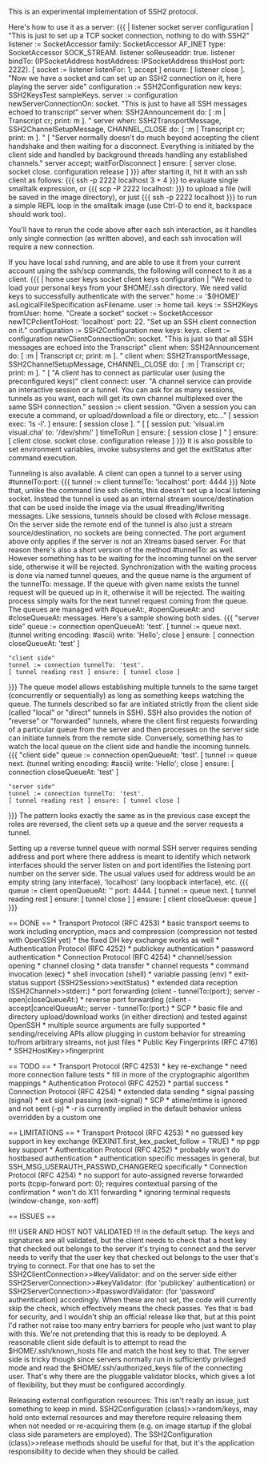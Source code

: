 This is an experimental implementation of SSH2 protocol.

Here's how to use it as a server:
{{{
	| listener socket server configuration |
	"This is just to set up a TCP socket connection, nothing to do with SSH2"
	listener := SocketAccessor family: SocketAccessor AF_INET type: SocketAccessor SOCK_STREAM.
	listener soReuseaddr: true.
	listener bindTo: (IPSocketAddress hostAddress: IPSocketAddress thisHost port: 2222).
	[ socket := listener listenFor: 1; accept ] ensure: [ listener close ].
	"Now we have a socket and can set up an SSH2 connection on it, here playing the server side"
	configuration := SSH2Configuration new keys: SSH2KeysTest sampleKeys.
	server := configuration newServerConnectionOn: socket.
	"This is just to have all SSH messages echoed to transcript"
	server when: SSH2Announcement do: [ :m | Transcript cr; print: m ].
"	server when: SSH2TransportMessage, SSH2ChannelSetupMessage, CHANNEL_CLOSE do: [ :m | Transcript cr; print: m ].
"	[ 	"Server normally doesn't do much beyond accepting the client handshake and then waiting for a disconnect.
		Everything is initiated by the client side and handled by background threads handling any established channels."
		server accept; waitForDisconnect
	] ensure: [ server close. socket close. configuration release ]
}}}
after starting it, hit it with an ssh client as follows:
{{{
	ssh -p 2222 localhost 3 + 4
}}}
to evaluate single smalltalk expression, or
{{{
	scp -P 2222 <filename> localhost:
}}}
to upload a file (will be saved in the image directory), or just
{{{
	ssh -p 2222 localhost
}}}
to run a simple REPL loop in the smalltalk image (use Ctrl-D to end it, backspace should work too).

You'll have to rerun the code above after each ssh interaction, as it handles only single connection (as written above), and each ssh invocation will require a new connection.

If you have local sshd running, and are able to use it from your current account using the ssh/scp commands, the following will connect to it as a client.
{{{
	| home user keys socket client keys configuration |
	"We need to load your personal keys from your $HOME/.ssh directory.
	We need valid keys to successfully authenticate with the server."
	home := '$(HOME)' asLogicalFileSpecification asFilename.
	user := home tail.
	keys := SSH2Keys fromUser: home.
	"Create a socket"
	socket := SocketAccessor newTCPclientToHost: 'localhost' port: 22.
	"Set up an SSH client connection on it."
	configuration := SSH2Configuration new keys: keys.
	client := configuration newClientConnectionOn: socket.
	"This is just so that all SSH messages are echoed into the Transcript"
	client when: SSH2Announcement do: [ :m | Transcript cr; print: m ].
"	client when: SSH2TransportMessage, SSH2ChannelSetupMessage, CHANNEL_CLOSE do: [ :m | Transcript cr; print: m ].
"	[	"A client has to connect as particular user (using the preconfigured keys)"
		client connect: user.
		"A channel service can provide an interactive session or a tunnel.
		You can ask for as many sessions, tunnels as you want, each will get its own channel multiplexed over the same SSH connection."
		session := client session.
		"Given a session you can execute a command, or upload/download a file or directory, etc..."
		[	session exec: 'ls -l'.
		] ensure: [ session close ].
"		[	[ session put: 'visual.im visual.cha' to: '/dev/shm/' ] timeToRun
		] ensure: [ session close ]
"	] ensure: [ client close. socket close. configuration release ]
}}}
It is also possible to set environment variables, invoke subsystems and get the exitStatus after command execution.

Tunneling is also available. A client can open a tunnel to a server using #tunnelTo:port:
{{{
	tunnel := client tunnelTo: 'localhost' port: 4444
}}}
Note that, unlike the command line ssh clients, this doesn't set up a local listening socket. Instead the tunnel is used as an internal stream source/destination that can be used inside the image via the usual #reading/#writing messages. Like sessions, tunnels should be closed with #close message. On the server side the remote end of the tunnel is also just a stream source/destination, no sockets are being connected. The port argument above only applies if the server is not an Xtreams based server. For that reason there's also a short version of the method #tunnelTo: as well. However something has to be waiting for the incoming tunnel on the server side, otherwise it will be rejected. Synchronization with the waiting process is done via named tunnel queues, and the queue name is the argument of the tunnelTo: message. If the queue with given name exists the tunnel request will be queued up in it, otherwise it will be rejected. The waiting process simply waits for the next tunnel request coming from the queue. The queues are managed with #queueAt:, #openQueueAt: and #closeQueueAt: messages. Here's a sample showing both sides.
{{{
	"server side"
	queue := connection openQueueAt: 'test'.
	[	tunnel := queue next.
		(tunnel writing encoding: #ascii) write: 'Hello'; close
	] ensure: [ connection closeQueueAt: 'test' ]

	"client side"
	tunnel := connection tunnelTo: 'test'.
	[ tunnel reading rest ] ensure: [ tunnel close ]
}}}
The queue model allows establishing multiple tunnels to the same target (concurrently or sequentially) as long as something keeps watching the queue. The tunnels described so far are initiated strictly from the client side (called "local" or "direct" tunnels in SSH). SSH also provides the notion of "reverse" or "forwarded" tunnels, where the client first requests forwarding of a particular queue from the server and then processes on the server side can initiate tunnels from the remote side. Conversely, something has to watch the local queue on the client side and handle the incoming tunnels.
{{{
	"client side"
	queue := connection openQueueAt: 'test'.
	[	tunnel := queue next.
		(tunnel writing encoding: #ascii) write: 'Hello'; close
	] ensure: [ connection closeQueueAt: 'test' ]

	"server side"
	tunnel := connection tunnelTo: 'test'.
	[ tunnel reading rest ] ensure: [ tunnel close ]
}}}
The pattern looks exactly the same as in the previous case except the roles are reversed, the client sets up a queue and the server requests a tunnel.

Setting up a reverse tunnel queue with normal SSH server requires sending address and port where there address is meant to identify which network interfaces should the server listen on and port identifies the listening port number on the server side. The usual values used for address would be an empty string (any interface), 'localhost' (any loopback interface), etc.
{{{
		queue := client openQueueAt: '' port: 4444.
		[	tunnel := queue next.
			[ tunnel reading rest ] ensure: [ tunnel close ]
		] ensure: [ client closeQueue: queue ]
}}}

== DONE ==
	* Transport Protocol (RFC 4253) 
		* basic transport seems to work including encryption, macs and compression (compression not tested with OpenSSH yet)
		* the fixed DH key exchange works as well
	* Authentication Protocol (RFC 4252)
		* publickey authentication
		* password authentication
	* Connection Protocol (RFC 4254)
		* channel/session opening
		* channel closing
		* data transfer
		* channel requests
		* command invocation (exec)
		* shell invocation (shell)
		* variable passing (env)
		* exit-status support (SSH2Session>>exitStatus)
		* extended data reception (SSH2Channel>>stderr:)
		* port forwarding (client - tunnelTo:(port:); server - open|closeQueueAt:)
		* reverse port forwarding (client - accept|cancelQueueAt:; server - tunnelTo:(port:)
	* SCP
		* basic file and directory upload/download works (in either direction) and tested against OpenSSH
		* multiple source arguments are fully supported
		* sending/receiving APIs allow plugging in custom behavior for streaming to/from arbitrary streams, not just files
	* Public Key Fingerprints (RFC 4716)
		* SSH2HostKey>>fingerprint

==	TODO ==
	* Transport Protocol (RFC 4253) 
		* key re-exchange
		* need more connection failure tests
		* fill in more of the cryptographic algorithm mappings
	* Authentication Protocol (RFC 4252)
		* partial success
	* Connection Protocol (RFC 4254)
		* extended data sending
		* signal passing (signal)
		* exit signal passing (exit-signal)
	* SCP
		* atime/mtime is ignored and not sent (-p)
		* -r is currently implied in the default behavior unless overridden by a custom one

== LIMITATIONS ==
	* Transport Protocol (RFC 4253)
		* no guessed key support in key exchange (KEXINIT.first_kex_packet_follow = TRUE)
		* np pgp key support
	* Authentication Protocol (RFC 4252)
		* probably won't do hostbased authentication
		* authentication specific messages in general, but SSH_MSG_USERAUTH_PASSWD_CHANGEREQ specifically
	* Connection Protocol (RFC 4254)
		* no support for auto-assigned reverse forwarded ports (tcpip-forward port: 0); requires contextual parsing of the confirmation
		* won't do X11 forwarding
		* ignoring terminal requests (window-change, xon-xoff)

== ISSUES ==

!!!! USER AND HOST NOT VALIDATED !!! in the default setup. The keys and signatures are all validated, but the client needs to check that a host key that checked out belongs to the server it's trying to connect and the server needs to verify that the user key that checked out belongs to the user that's trying to connect. For that one has to set the SSH2ClientConnection>>#keyValidator: and on the server side either SSH2ServerConnection>>#keyValidator: (for 'publickey' authentication) or SSH2ServerConnection>>#passwordValidator: (for 'password' authentication) accordingly. When these are not set, the code will currently skip the check, which effectively means the check passes. Yes that is bad for security, and I wouldn't ship an official release like that, but at this point I'd rather not raise too many entry barriers for people who just want to play with this. We're not pretending that this is ready to be deployed. A reasonable client side default is to attempt to read the $HOME/.ssh/known_hosts file and match the host key to that. The server side is tricky though since servers normally run in sufficiently privileged mode and read the $HOME/.ssh/authorized_keys file of the connecting user. That's why there are the pluggable validator blocks, which gives a lot of flexibility, but they must be configured accordingly.

Releasing external configuration resources: This isn't really an issue, just something to keep in mind. SSH2Configuration (class)>>random/keys, may hold onto external resources and may therefore require releasing them when not needed or re-acquiring them (e.g. on image startup if the global class side parameters are employed). The SSH2Configuration (class)>>release methods should be useful for that, but it's the application responsibility to decide when they should be called.
